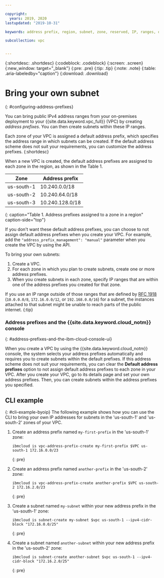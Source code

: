 ```yaml
---

copyright:
  years: 2019, 2020
lastupdated: "2019-10-31"

keywords: address prefix, region, subnet, zone, reserved, IP, ranges, deleting, creating, CIDR

subcollection: vpc


---
```


{:shortdesc: .shortdesc}
{:codeblock: .codeblock}
{:screen: .screen}
{:new_window: target="_blank"}
{:pre: .pre}
{:tip: .tip}
{:note: .note}
{:table: .aria-labeledby="caption"}
{:download: .download}


# Bring your own subnet
{: #configuring-address-prefixes}

You can bring public IPv4 address ranges from your on-premises deployment to your {{site.data.keyword.vpc_full}} (VPC) by creating *address prefixes*. You can then create subnets within these IP ranges.

Each zone of your VPC is assigned a default address prefix, which specifies the address range in which subnets can be created. If the default address scheme does not suit your requirements, you can customize the address prefixes.
{:shortdesc}

When a new VPC is created, the default address prefixes are assigned to each zone in the region, as shown in the Table 1.

Zone         | Address prefix
-------------|---------------
us-south-1   | 10.240.0.0/18
us-south-2   | 10.240.64.0/18
us-south-3   | 10.240.128.0/18
{: caption="Table 1. Address prefixes assigned to a zone in a region" caption-side="top"}

If you don't want these default address prefixes, you can choose to not assign default address prefixes when you create your VPC. For example, add the `"address_prefix_management": "manual"` parameter when you create the VPC by using the API.

To bring your own subnets:
1. Create a VPC.
2. For each zone in which you plan to create subnets, create one or more address prefixes.
3. When you create subnets in each zone, specify IP ranges that are within one of the address prefixes you created for that zone.

If you use an IP range outside of those ranges that are defined by [RFC 1918](https://tools.ietf.org/html/rfc1918) (`10.0.0.0/8`, `172.16.0.0/12`, or `192.168.0.0/16`) for a subnet, the instances attached to that subnet might be unable to reach parts of the public internet.
{:tip}

### Address prefixes and the {{site.data.keyword.cloud_notm}} console
{: #address-prefixes-and-the-ibm-cloud-console-ui}

When you create a VPC by using the {{site.data.keyword.cloud_notm}} console, the system selects your address prefixes automatically and requires you to create subnets within the default prefixes. If this address scheme does not suit your requirements, you can clear the **Default address prefixes** option to not assign default address prefixes to each zone in your VPC. After you create your VPC, go to its details page and set your own address prefixes. Then, you can create subnets within the address prefixes you specified.

## CLI example
{: #cli-example-byoip}
The following example shows how you can use the CLI to bring your own IP addresses for subnets in the 'us-south-1' and 'us-south-2' zones of your VPC.
1. Create an address prefix named `my-first-prefix` in the 'us-south-1' zone:
  
   ```
   ibmcloud is vpc-address-prefix-create my-first-prefix $VPC us-south-1 172.16.0.0/23 
   ```
   {: pre}

1. Create an address prefix named `another-prefix` in the 'us-south-2' zone:
  
   ```
   ibmcloud is vpc-address-prefix-create another-prefix $VPC us-south-2 172.16.2.0/23 
   ```
   {: pre}

1. Create a subnet named `my-subnet` within your new address prefix in the 'us-south-1' zone:
  
   ```
   ibmcloud is subnet-create my-subnet $vpc us-south-1 --ipv4-cidr-block "172.16.0.0/25"
   ```
   {: pre}

1. Create a subnet named `another-subnet` within your new address prefix in the 'us-south-2' zone:
  
   ```
   ibmcloud is subnet-create another-subnet $vpc us-south-1 --ipv4-cidr-block "172.16.2.0/25"
   ```
   {: pre}



